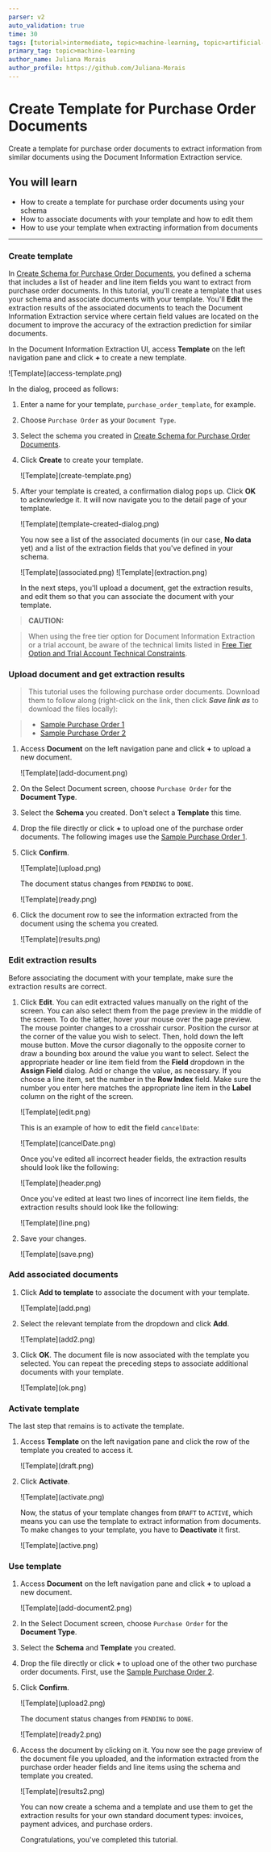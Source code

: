 ```yaml
---
parser: v2
auto_validation: true
time: 30
tags: [tutorial>intermediate, topic>machine-learning, topic>artificial-intelligence, topic>cloud, software-product>sap-business-technology-platform, software-product>sap-ai-services, software-product>document-information-extraction, tutorial>free-tier]
primary_tag: topic>machine-learning
author_name: Juliana Morais
author_profile: https://github.com/Juliana-Morais
---
```


# Create Template for Purchase Order Documents
<!-- description --> Create a template for purchase order documents to extract information from similar documents using the Document Information Extraction service.

## You will learn
  - How to create a template for purchase order documents using your schema
  - How to associate documents with your template and how to edit them
  - How to use your template when extracting information from documents

---

### Create template


In [Create Schema for Purchase Order Documents](cp-aibus-dox-ui-schema), you defined a schema that includes a list of header and line item fields you want to extract from purchase order documents. In this tutorial, you'll create a template that uses your schema and associate documents with your template. You'll **Edit** the extraction results of the associated documents to teach the Document Information Extraction service where certain field values are located on the document to improve the accuracy of the extraction prediction for similar documents.

In the Document Information Extraction UI, access **Template** on the left navigation pane and click **+** to create a new template.

<!-- border -->![Template](access-template.png)

In the dialog, proceed as follows:

1. Enter a name for your template, `purchase_order_template`, for example.

2. Choose `Purchase Order` as your `Document Type`.

3. Select the schema you created in [Create Schema for Purchase Order Documents](cp-aibus-dox-ui-schema).

4. Click **Create** to create your template.

    <!-- border -->![Template](create-template.png)

5. After your template is created, a confirmation dialog pops up. Click **OK** to acknowledge it. It will now navigate you to the detail page of your template.

    <!-- border -->![Template](template-created-dialog.png)

    You now see a list of the associated documents (in our case, **No data** yet) and a list of the extraction fields that you've defined in your schema.

    <!-- border -->![Template](associated.png)

    <!-- border -->![Template](extraction.png)

    In the next steps, you'll upload a document, get the extraction results, and edit them so that you can associate the document with your template.


>**CAUTION:**

>When using the free tier option for Document Information Extraction or a trial account, be aware of the technical limits listed in [Free Tier Option and Trial Account Technical Constraints](https://help.sap.com/docs/document-information-extraction/document-information-extraction/free-tier-option-and-trial-account-technical-constraints).



### Upload document and get extraction results


>This tutorial uses the following purchase order documents. Download them to follow along (right-click on the link, then click ***Save link as*** to download the files locally):

> - [Sample Purchase Order 1](https://github.com/SAPDocuments/Tutorials/raw/master/tutorials/cp-aibus-dox-ui-template/sample-purchase-order-1.pdf)
> - [Sample Purchase Order 2](https://github.com/SAPDocuments/Tutorials/raw/master/tutorials/cp-aibus-dox-ui-template/sample-purchase-order-2.pdf)


1.  Access **Document** on the left navigation pane and click **+** to upload a new document.

    <!-- border -->![Template](add-document.png)

2. On the Select Document screen, choose `Purchase Order` for the **Document Type**.

3. Select the **Schema** you created. Don't select a **Template** this time.

4. Drop the file directly or click **+** to upload one of the purchase order documents. The following images use the [Sample Purchase Order 1](https://github.com/SAPDocuments/Tutorials/raw/master/tutorials/cp-aibus-dox-ui-template/sample-purchase-order-1.pdf). 

5. Click **Confirm**.

    <!-- border -->![Template](upload.png)

    The document status changes from `PENDING` to `DONE`.

    <!-- border -->![Template](ready.png)

6. Click the document row to see the information extracted from the document using the schema you created.

    <!-- border -->![Template](results.png)



### Edit extraction results


Before associating the document with your template, make sure the extraction results are correct.

1. Click **Edit**. You can edit extracted values manually on the right of the screen. You can also select them from the page preview in the middle of the screen. To do the latter, hover your mouse over the page preview. The mouse pointer changes to a crosshair cursor. Position the cursor at the corner of the value you wish to select. Then, hold down the left mouse button. Move the cursor diagonally to the opposite corner to draw a bounding box around the value you want to select. Select the appropriate header or line item field from the **Field** dropdown in the **Assign Field** dialog. Add or change the value, as necessary. If you choose a line item, set the number in the **Row Index** field. Make sure the number you enter here matches the appropriate line item in the **Label** column on the right of the screen. 

    <!-- border -->![Template](edit.png)

    This is an example of how to edit the field `cancelDate`:

    <!-- border -->![Template](cancelDate.png)

    Once you've edited all incorrect header fields, the extraction results should look like the following:

    <!-- border -->![Template](header.png)

    Once you've edited at least two lines of incorrect line item fields, the extraction results should look like the following:

    <!-- border -->![Template](line.png)
    
2. Save your changes.

    <!-- border -->![Template](save.png)



### Add associated documents


1. Click **Add to template** to associate the document with your template.
   
    <!-- border -->![Template](add.png)

2. Select the relevant template from the dropdown and click **Add**.

    <!-- border -->![Template](add2.png)

3. Click **OK**. The document file is now associated with the template you selected. You can repeat the preceding steps to associate additional documents with your template.

    <!-- border -->![Template](ok.png)



### Activate template


The last step that remains is to activate the template. 

1. Access **Template** on the left navigation pane and click the row of the template you created to access it.

    <!-- border -->![Template](draft.png)

2. Click **Activate**.

    <!-- border -->![Template](activate.png)

    Now, the status of your template changes from `DRAFT` to `ACTIVE`, which means you can use the template to extract information from documents. To make changes to your template, you have to **Deactivate** it first.

    <!-- border -->![Template](active.png)
    

   
### Use template


1.  Access **Document** on the left navigation pane and click **+** to upload a new document.

    <!-- border -->![Template](add-document2.png)

2. In the Select Document screen, choose `Purchase Order` for the **Document Type**.

3. Select the **Schema** and **Template** you created.

4. Drop the file directly or click **+** to upload one of the other two purchase order documents. First, use the [Sample Purchase Order 2](https://github.com/SAPDocuments/Tutorials/raw/master/tutorials/cp-aibus-dox-ui-template/sample-purchase-order-2.pdf).

5. Click **Confirm**.

    <!-- border -->![Template](upload2.png)

    The document status changes from `PENDING` to `DONE`.

    <!-- border -->![Template](ready2.png)

6. Access the document by clicking on it. You now see the page preview of the document file you uploaded, and the information extracted from the purchase order header fields and line items using the schema and template you created.

    <!-- border -->![Template](results2.png)

    You can now create a schema and a template and use them to get the extraction results for your own standard document types: invoices, payment advices, and purchase orders.

    Congratulations, you've completed this tutorial.
